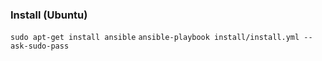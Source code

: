 ### Install (Ubuntu)

`sudo apt-get install ansible`
`ansible-playbook install/install.yml --ask-sudo-pass`